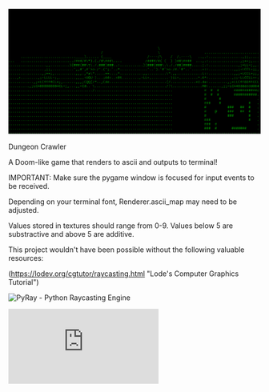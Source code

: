 ![Crawler preview](preview.gif)


Dungeon Crawler

A Doom-like game that renders to ascii and outputs to terminal!




IMPORTANT:
Make sure the pygame window is focused for input events to be received.

Depending on your terminal font, Renderer.ascii_map may need to be adjusted.

Values stored in textures should range from 0-9.  Values below 5 are
substractive and above 5 are additive.



This project wouldn't have been possible without the following valuable
resources:

(https://lodev.org/cgtutor/raycasting.html "Lode's Computer Graphics Tutorial")

![PyRay - Python Raycasting Engine](https://github.com/oscr/PyRay)

![pygame-raycasting-experiment](https://github.com/crobertsbmw/pygame-raycasting-experiment/blob/master/raycast.py)